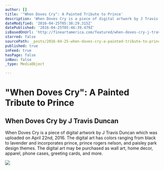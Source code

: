 ```yaml
---
author: []
title: '"When Doves Cry": A Painted Tribute to Prince'
description: 'When Doves Cry is a piece of digital artwork by J Travis Duncan which was uploaded on April 22nd, 2016. The digital art has colors ranging from black to lavender and incorporates prince, prince rogers nelson, and paisley park design themes. The digital art may be purchased as wall art, home decor, apparel, phone cases, greeting cards, and more.'
dateModified: '2016-04-25T05:38:29.315Z'
datePublished: '2016-04-25T05:46:39.479Z'
isBasedOnUrl: 'http://fineartamerica.com/featured/when-doves-cry-j-travis-duncan.html'
starred: false
sourcePath: _posts/2016-04-25-when-doves-cry-a-painted-tribute-to-prince.md
published: true
inFeed: true
hasPage: false
inNav: false
_type: MediaObject

---
```

# "When Doves Cry": A Painted Tribute to Prince

<article style=""><h1>When Doves Cry by J Travis Duncan</h1><p>When Doves Cry is a piece of digital artwork by J Travis Duncan which was uploaded on April 22nd, 2016. The digital art has colors ranging from black to lavender and incorporates prince, prince rogers nelson, and paisley park design themes. The digital art may be purchased as wall art, home decor, apparel, phone cases, greeting cards, and more.</p><img src="http://images.fineartamerica.com/images/artworkimages/mediumlarge/1/when-doves-cry-j-travis-duncan.jpg" /></article>